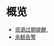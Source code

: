 # 概览

* [资源过期提醒.](/remind/overduealarm)
* [余额告警](/remind/shortbalancealarm)












    
   
   
    
        
